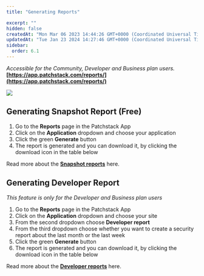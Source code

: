 ```yaml
---
title: "Generating Reports"

excerpt: ""
hidden: false
createdAt: "Mon Mar 06 2023 14:44:26 GMT+0000 (Coordinated Universal Time)"
updatedAt: "Tue Jan 23 2024 14:27:46 GMT+0000 (Coordinated Universal Time)"
sidebar:
  order: 6.1
---
```

_Accessible for the Community, Developer and Business plan users._  
**[https://app.patchstack.com/reports/](https://app.patchstack.com/reports/)**

![](@images/ed2d84d-patchstack_reports.png)

## Generating Snapshot Report (Free)

1. Go to the **Reports** page in the Patchstack App
2. Click on the **Application** dropdown and choose your application
3. Click the green **Generate** button
4. The report is generated and you can download it, by clicking the download icon in the table below

Read more about the **[Snapshot reports](https://docs.patchstack.com/docs/snapshot-report)** here.

## Generating Developer Report

_This feature is only for the Developer and Business plan users_

1. Go to the **Reports** page in the Patchstack App
2. Click on the **Application** dropdown and choose your site
3. From the second dropdown choose **Developer report**
4. From the third dropdown choose whether you want to create a security report about the last month or the last week
5. Click the green **Generate** button
6. The report is generated and you can download it, by clicking the download icon in the table below

Read more about the **[Developer reports](https://docs.patchstack.com/docs/developer-report)** here.
